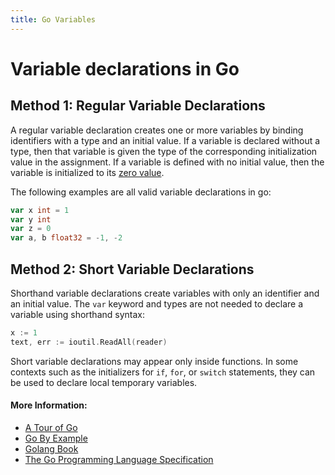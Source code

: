 ```yaml
---
title: Go Variables
---
```

# Variable declarations in Go

## Method 1: Regular Variable Declarations

A regular variable declaration creates one or more variables by binding identifiers with a type and an initial value. If a variable is declared without a type, then that variable is given the type of the corresponding initialization value in the assignment. If a variable is defined with no initial value, then the variable is initialized to its [zero value](https://golang.org/ref/spec#The_zero_value).

The following examples are all valid variable declarations in go:
``` go
var x int = 1
var y int
var z = 0
var a, b float32 = -1, -2
```

## Method 2: Short Variable Declarations

Shorthand variable declarations create variables with only an identifier and an initial value. The `var` keyword and types are not needed to declare a variable using shorthand syntax:
``` go
x := 1
text, err := ioutil.ReadAll(reader)
```

Short variable declarations may appear only inside functions. In some contexts such as the initializers for `if`, `for`, or `switch` statements, they can be used to declare local temporary variables.

#### More Information:
<!-- Please add any articles you think might be helpful to read before writing the article -->
* [A Tour of Go](https://tour.golang.org/basics/8)
* [Go By Example](https://gobyexample.com/variables)
* [Golang Book](https://www.golang-book.com/books/intro/4)
* [The Go Programming Language Specification](https://golang.org/ref/spec#Variable_declarations)
